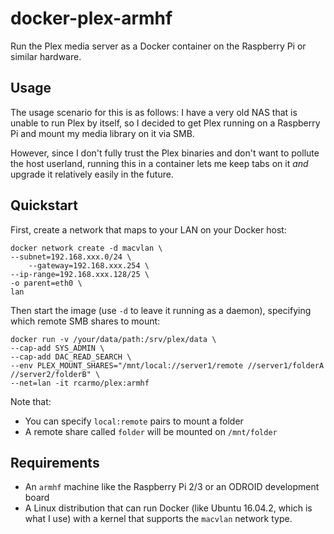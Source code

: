 # docker-plex-armhf

Run the Plex media server as a Docker container on the Raspberry Pi or similar hardware.

## Usage

The usage scenario for this is as follows: I have a very old NAS that is unable to run Plex by itself, so I decided to get Plex running on a Raspberry Pi and mount my media library on it via SMB.

However, since I don't fully trust the Plex binaries and don't want to pollute the host userland, running this in a container lets me keep tabs on it _and_ upgrade it relatively easily in the future.

## Quickstart

First, create a network that maps to your LAN on your Docker host:

	docker network create -d macvlan \
	--subnet=192.168.xxx.0/24 \
        --gateway=192.168.xxx.254 \
	--ip-range=192.168.xxx.128/25 \
	-o parent=eth0 \
	lan

Then start the image (use `-d` to leave it running as a daemon), specifying which remote SMB shares to mount:

    docker run -v /your/data/path:/srv/plex/data \
    --cap-add SYS_ADMIN \
    --cap-add DAC_READ_SEARCH \
    --env PLEX_MOUNT_SHARES="/mnt/local://server1/remote //server1/folderA //server2/folderB" \
    --net=lan -it rcarmo/plex:armhf

Note that:

* You can specify `local:remote` pairs to mount a folder
* A remote share called `folder` will be mounted on `/mnt/folder`

## Requirements

* An `armhf` machine like the Raspberry Pi 2/3 or an ODROID development board
* A Linux distribution that can run Docker (like Ubuntu 16.04.2, which is what I use) with a kernel that supports the `macvlan` network type.

